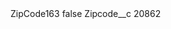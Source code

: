 <?xml version="1.0" encoding="UTF-8"?>
<CustomMetadata xmlns="http://soap.sforce.com/2006/04/metadata" xmlns:xsi="http://www.w3.org/2001/XMLSchema-instance" xmlns:xsd="http://www.w3.org/2001/XMLSchema">
    <label>ZipCode163</label>
    <protected>false</protected>
    <values>
        <field>Zipcode__c</field>
        <value xsi:type="xsd:string">20862</value>
    </values>
</CustomMetadata>
